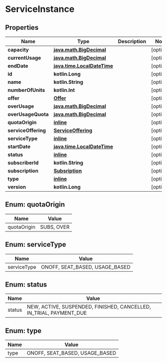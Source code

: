 
# ServiceInstance

## Properties
Name | Type | Description | Notes
------------ | ------------- | ------------- | -------------
**capacity** | [**java.math.BigDecimal**](java.math.BigDecimal.md) |  |  [optional]
**currentUsage** | [**java.math.BigDecimal**](java.math.BigDecimal.md) |  |  [optional]
**endDate** | [**java.time.LocalDateTime**](java.time.LocalDateTime.md) |  |  [optional]
**id** | **kotlin.Long** |  |  [optional]
**name** | **kotlin.String** |  |  [optional]
**numberOfUnits** | **kotlin.Int** |  |  [optional]
**offer** | [**Offer**](Offer.md) |  |  [optional]
**overUsage** | [**java.math.BigDecimal**](java.math.BigDecimal.md) |  |  [optional]
**overUsageQuota** | [**java.math.BigDecimal**](java.math.BigDecimal.md) |  |  [optional]
**quotaOrigin** | [**inline**](#QuotaOriginEnum) |  |  [optional]
**serviceOffering** | [**ServiceOffering**](ServiceOffering.md) |  |  [optional]
**serviceType** | [**inline**](#ServiceTypeEnum) |  |  [optional]
**startDate** | [**java.time.LocalDateTime**](java.time.LocalDateTime.md) |  |  [optional]
**status** | [**inline**](#StatusEnum) |  |  [optional]
**subscriberId** | **kotlin.String** |  |  [optional]
**subscription** | [**Subsription**](Subsription.md) |  |  [optional]
**type** | [**inline**](#TypeEnum) |  |  [optional]
**version** | **kotlin.Long** |  |  [optional]


<a name="QuotaOriginEnum"></a>
## Enum: quotaOrigin
Name | Value
---- | -----
quotaOrigin | SUBS, OVER


<a name="ServiceTypeEnum"></a>
## Enum: serviceType
Name | Value
---- | -----
serviceType | ONOFF, SEAT_BASED, USAGE_BASED


<a name="StatusEnum"></a>
## Enum: status
Name | Value
---- | -----
status | NEW, ACTIVE, SUSPENDED, FINISHED, CANCELLED, IN_TRIAL, PAYMENT_DUE


<a name="TypeEnum"></a>
## Enum: type
Name | Value
---- | -----
type | ONOFF, SEAT_BASED, USAGE_BASED



